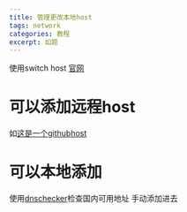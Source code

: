 ```yaml
---
title: 管理更改本地host
tags: network
categories: 教程
excerpt: 如题
---
```

使用switch host
[官网](https://swh.app/)

# 可以添加远程host
如[这是一个githubhost](https://gitee.com/monkeycc/GitHub520?_from=gitee_search#%E4%B8%80%E4%BB%8B%E7%BB%8D)

# 可以本地添加
使用[dnschecker](https://dnschecker.org/#A/image.tmdb.org)检查国内可用地址
手动添加进去